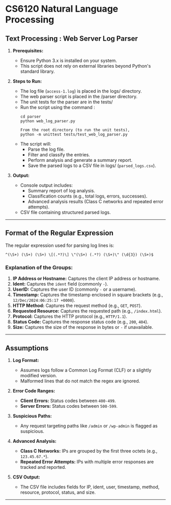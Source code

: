 # CS6120 Natural Language Processing

## Text Processing : Web Server Log Parser

1. **Prerequisites:**
   - Ensure Python 3.x is installed on your system.
   - This script does not rely on external libraries beyond Python's standard library.

2. **Steps to Run:**
   - The log file (`access-1.log`) is placed in the logs/ directory.
   - The web parser script is placed in the /parser directory.
   - The unit tests for the parser are in the tests/
   - Run the script using the command :
     ```
     cd parser
     python web_log_parser.py
     
     From the root directory (to run the unit tests),
     python -m unittest tests/test_web_log_parser.py
     ```
   - The script will:
     - Parse the log file.
     - Filter and classify the entries.
     - Perform analysis and generate a summary report.
     - Save the parsed logs to a CSV file in logs/ (`parsed_logs.csv`).

3. **Output:**
   - Console output includes:
     - Summary report of log analysis.
     - Classification counts (e.g., total logs, errors, successes).
     - Advanced analysis results (Class C networks and repeated error attempts).
   - CSV file containing structured parsed logs.

---

## Format of the Regular Expression

The regular expression used for parsing log lines is:
```regex
^(\S+) (\S+) (\S+) \[(.*?)\] \"(\S+) (.*?) (\S+)\" (\d{3}) (\S+)$
```
### Explanation of the Groups:
1. **IP Address or Hostname:** Captures the client IP address or hostname.
2. **Ident:** Captures the `ident` field (commonly `-`).
3. **UserID:** Captures the user ID (commonly `-` or a username).
4. **Timestamp:** Captures the timestamp enclosed in square brackets (e.g., `12/Dec/2024:06:25:17 +0000`).
5. **HTTP Method:** Captures the request method (e.g., `GET`, `POST`).
6. **Requested Resource:** Captures the requested path (e.g., `/index.html`).
7. **Protocol:** Captures the HTTP protocol (e.g., `HTTP/1.1`).
8. **Status Code:** Captures the response status code (e.g., `200`, `404`).
9. **Size:** Captures the size of the response in bytes or `-` if unavailable.

---

## Assumptions

1. **Log Format:**
   - Assumes logs follow a Common Log Format (CLF) or a slightly modified version.
   - Malformed lines that do not match the regex are ignored.

2. **Error Code Ranges:**
   - **Client Errors:** Status codes between `400-499`.
   - **Server Errors:** Status codes between `500-599`.

3. **Suspicious Paths:**
   - Any request targeting paths like `/admin` or `/wp-admin` is flagged as suspicious.

4. **Advanced Analysis:**
   - **Class C Networks:** IPs are grouped by the first three octets (e.g., `123.45.67.*`).
   - **Repeated Error Attempts:** IPs with multiple error responses are tracked and reported.

5. **CSV Output:**
   - The CSV file includes fields for IP, ident, user, timestamp, method, resource, protocol, status, and size.

---


